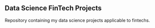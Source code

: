 ## Data Science FinTech Projects

Repository containing my data science projects applicable to fintechs. 
